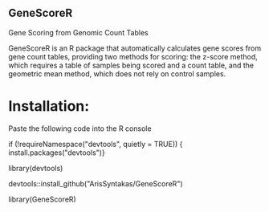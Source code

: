 ## GeneScoreR
Gene Scoring from Genomic Count Tables

GeneScoreR is an R package that automatically calculates gene scores from gene count tables, providing two methods for scoring: the z-score method, which requires a table of samples being scored and a count table, and the geometric mean method, which does not rely on control samples.

# Installation:

Paste the following code into the R console

if (!requireNamespace("devtools", quietly = TRUE)) {
  install.packages("devtools")}
  
library(devtools)

devtools::install_github("ArisSyntakas/GeneScoreR")

library(GeneScoreR)

